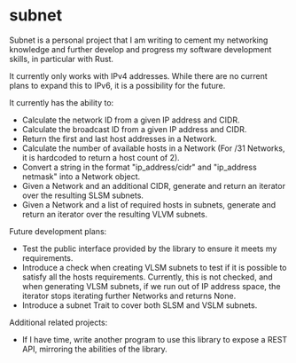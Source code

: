 # subnet

Subnet is a personal project that I am writing to cement my networking knowledge and further develop and progress my software development skills, in particular with Rust.

It currently only works with IPv4 addresses. While there are no current plans to expand this to IPv6, it is a possibility for the future.

It currently has the ability to:
- Calculate the network ID from a given IP address and CIDR.
- Calculate the broadcast ID from a given IP address and CIDR.
- Return the first and last host addresses in a Network.
- Calculate the number of available hosts in a Network (For /31 Networks, it is hardcoded to return a host count of 2).
- Convert a string in the format "ip_address/cidr" and "ip_address netmask" into a Network object.
- Given a Network and an additional CIDR, generate and return an iterator over the resulting SLSM subnets.
- Given a Network and a list of required hosts in subnets, generate and return an iterator over the resulting VLVM subnets.

Future development plans:
- Test the public interface provided by the library to ensure it meets my requirements.
- Introduce a check when creating VLSM subnets to test if it is possible to satisfy all the hosts requirements. Currently, this is not checked, and when generating VLSM subnets, if we run out of IP address space, the iterator stops iterating further Networks and returns None.
- Introduce a subnet Trait to cover both SLSM and VSLM subnets.

Additional related projects:
- If I have time, write another program to use this library to expose a REST API, mirroring the abilities of the library.